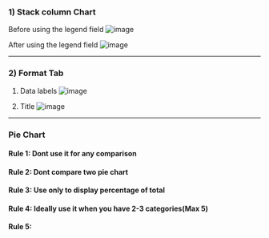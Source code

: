 ### 1) Stack column Chart
Before using the legend field
![image](https://user-images.githubusercontent.com/52828894/190349946-c49521e2-f284-41e3-8273-f275a6f58d7d.png)

After using the legend field
![image](https://user-images.githubusercontent.com/52828894/190456839-e00eaa0a-dd2b-485e-bccd-948e41ce1d1b.png)

---
### 2) Format Tab
1. Data labels
![image](https://user-images.githubusercontent.com/52828894/190459599-8a8157b3-03a2-40bc-bd66-916468eca57a.png)

2. Title
![image](https://user-images.githubusercontent.com/52828894/190459800-48065f5a-8d7c-4279-a1dc-4e33bc9cc20c.png)

---
### Pie Chart

#### Rule 1: Dont use it for any comparison
#### Rule 2: Dont compare two pie chart
#### Rule 3: Use only to display percentage of total
#### Rule 4: Ideally use it when you have 2-3 categories(Max 5)
#### Rule 5:



